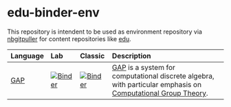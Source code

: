 # edu-binder-env

This repository is intendent to be used as environment repository via [nbgitpuller](https://jupyterhub.github.io/nbgitpuller/link?tab=binder) for content repositories like [edu](https://github.com/rcmlz/edu).

|Language|Lab|Classic|Description|
|:--|:--|:--|:--|
|[GAP](https://www.gap-system.org/)|[![Binder](https://mybinder.org/badge_logo.svg)](https://mybinder.org/v2/gh/rcmlz/edu-binder-env/gap?urlpath=git-pull%3Frepo%3Dhttps%253A%252F%252Fgithub.com%252Fgap-packages%252FJupyterKernel%26urlpath%3Dlab%252Ftree%252FJupyterKernel%252Fdemos%252F%26branch%3Dmaster)|[![Binder](https://mybinder.org/badge_logo.svg)](https://mybinder.org/v2/gh/rcmlz/edu-binder-env/gap?urlpath=git-pull%3Frepo%3Dhttps%253A%252F%252Fgithub.com%252Fgap-packages%252FJupyterKernel%26urlpath%3Dtree%252FJupyterKernel%252Fdemos%252F%26branch%3Dmaster)|[GAP](https://www.gap-system.org/) is a system for computational discrete algebra, with particular emphasis on [Computational Group Theory](https://www.gap-system.org/Doc/references.html).|
